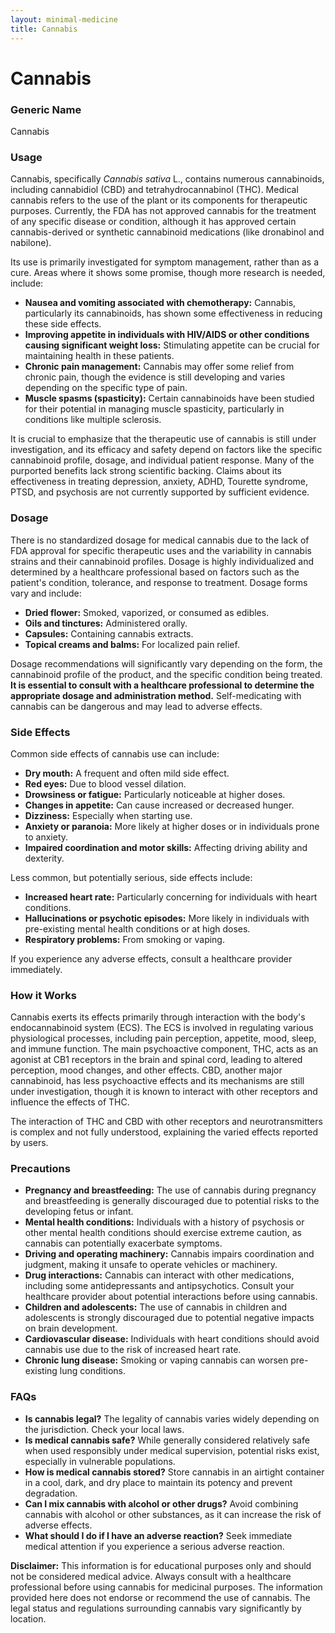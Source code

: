 ```yaml
---
layout: minimal-medicine
title: Cannabis
---
```


# Cannabis
### Generic Name
Cannabis

### Usage

Cannabis, specifically *Cannabis sativa* L., contains numerous cannabinoids, including cannabidiol (CBD) and tetrahydrocannabinol (THC).  Medical cannabis refers to the use of the plant or its components for therapeutic purposes.  Currently, the FDA has not approved cannabis for the treatment of any specific disease or condition, although it has approved certain cannabis-derived or synthetic cannabinoid medications (like dronabinol and nabilone).  

Its use is primarily investigated for symptom management, rather than as a cure.  Areas where it shows some promise, though more research is needed, include:

* **Nausea and vomiting associated with chemotherapy:**  Cannabis, particularly its cannabinoids, has shown some effectiveness in reducing these side effects.
* **Improving appetite in individuals with HIV/AIDS or other conditions causing significant weight loss:**  Stimulating appetite can be crucial for maintaining health in these patients.
* **Chronic pain management:** Cannabis may offer some relief from chronic pain, though the evidence is still developing and varies depending on the specific type of pain.
* **Muscle spasms (spasticity):** Certain cannabinoids have been studied for their potential in managing muscle spasticity, particularly in conditions like multiple sclerosis.

It is crucial to emphasize that the therapeutic use of cannabis is still under investigation, and its efficacy and safety depend on factors like the specific cannabinoid profile, dosage, and individual patient response.  Many of the purported benefits lack strong scientific backing.  Claims about its effectiveness in treating depression, anxiety, ADHD, Tourette syndrome, PTSD, and psychosis are not currently supported by sufficient evidence.

### Dosage

There is no standardized dosage for medical cannabis due to the lack of FDA approval for specific therapeutic uses and the variability in cannabis strains and their cannabinoid profiles.  Dosage is highly individualized and determined by a healthcare professional based on factors such as the patient's condition, tolerance, and response to treatment.  Dosage forms vary and include:

* **Dried flower:** Smoked, vaporized, or consumed as edibles.
* **Oils and tinctures:** Administered orally.
* **Capsules:** Containing cannabis extracts.
* **Topical creams and balms:** For localized pain relief.

Dosage recommendations will significantly vary depending on the form, the cannabinoid profile of the product, and the specific condition being treated.  **It is essential to consult with a healthcare professional to determine the appropriate dosage and administration method.**  Self-medicating with cannabis can be dangerous and may lead to adverse effects.

### Side Effects

Common side effects of cannabis use can include:

* **Dry mouth:** A frequent and often mild side effect.
* **Red eyes:**  Due to blood vessel dilation.
* **Drowsiness or fatigue:** Particularly noticeable at higher doses.
* **Changes in appetite:** Can cause increased or decreased hunger.
* **Dizziness:** Especially when starting use.
* **Anxiety or paranoia:**  More likely at higher doses or in individuals prone to anxiety.
* **Impaired coordination and motor skills:** Affecting driving ability and dexterity.


Less common, but potentially serious, side effects include:

* **Increased heart rate:** Particularly concerning for individuals with heart conditions.
* **Hallucinations or psychotic episodes:** More likely in individuals with pre-existing mental health conditions or at high doses.
* **Respiratory problems:** From smoking or vaping.


If you experience any adverse effects, consult a healthcare provider immediately.

### How it Works

Cannabis exerts its effects primarily through interaction with the body's endocannabinoid system (ECS). The ECS is involved in regulating various physiological processes, including pain perception, appetite, mood, sleep, and immune function.  The main psychoactive component, THC, acts as an agonist at CB1 receptors in the brain and spinal cord, leading to altered perception, mood changes, and other effects.  CBD, another major cannabinoid, has less psychoactive effects and its mechanisms are still under investigation, though it is known to interact with other receptors and influence the effects of THC.


The interaction of THC and CBD with other receptors and neurotransmitters is complex and not fully understood, explaining the varied effects reported by users.


### Precautions

* **Pregnancy and breastfeeding:**  The use of cannabis during pregnancy and breastfeeding is generally discouraged due to potential risks to the developing fetus or infant.
* **Mental health conditions:** Individuals with a history of psychosis or other mental health conditions should exercise extreme caution, as cannabis can potentially exacerbate symptoms.
* **Driving and operating machinery:**  Cannabis impairs coordination and judgment, making it unsafe to operate vehicles or machinery.
* **Drug interactions:**  Cannabis can interact with other medications, including some antidepressants and antipsychotics.  Consult your healthcare provider about potential interactions before using cannabis.
* **Children and adolescents:** The use of cannabis in children and adolescents is strongly discouraged due to potential negative impacts on brain development.
* **Cardiovascular disease:** Individuals with heart conditions should avoid cannabis use due to the risk of increased heart rate.
* **Chronic lung disease:**  Smoking or vaping cannabis can worsen pre-existing lung conditions.


### FAQs

* **Is cannabis legal?**  The legality of cannabis varies widely depending on the jurisdiction.  Check your local laws.
* **Is medical cannabis safe?** While generally considered relatively safe when used responsibly under medical supervision, potential risks exist, especially in vulnerable populations.
* **How is medical cannabis stored?** Store cannabis in an airtight container in a cool, dark, and dry place to maintain its potency and prevent degradation.
* **Can I mix cannabis with alcohol or other drugs?**  Avoid combining cannabis with alcohol or other substances, as it can increase the risk of adverse effects.
* **What should I do if I have an adverse reaction?**  Seek immediate medical attention if you experience a serious adverse reaction.

**Disclaimer:** This information is for educational purposes only and should not be considered medical advice. Always consult with a healthcare professional before using cannabis for medicinal purposes.  The information provided here does not endorse or recommend the use of cannabis.  The legal status and regulations surrounding cannabis vary significantly by location.
